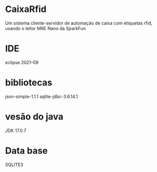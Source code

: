 # CaixaRfid
Um sistema cliente-servidor de automação de caixa com etiquetas rfid, usando o leitor M6E Nano da SparkFun
# IDE
eclipse 2021-09
# bibliotecas 
json-simple-1.1.1
sqlite-jdbc-3.6.14.1
# vesão do java
JDK 17.0.7
# Data base 
SQLITE3

